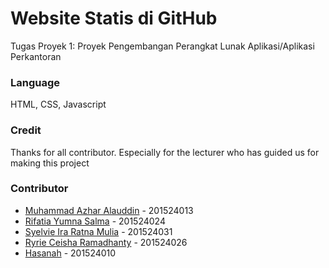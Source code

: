# Website Statis di GitHub
Tugas Proyek 1: Proyek Pengembangan Perangkat Lunak Aplikasi/Aplikasi Perkantoran

### Language
HTML, CSS, Javascript

### Credit
Thanks for all contributor. Especially for the lecturer who has guided us for making this project

### Contributor
- [Muhammad Azhar Alauddin](https://github.com/zharmedia386) - 201524013
- [Rifatia Yumna Salma](https://github.com/rifatiyay) - 201524024
- [Syelvie Ira Ratna Mulia](https://github.com/Raxoria) - 201524031
- [Ryrie Ceisha Ramadhanty](https://github.com/ryriecshaa) - 201524026
- [Hasanah](https://github.com/Hasanah24) - 201524010
